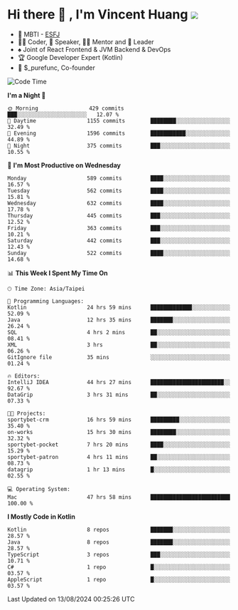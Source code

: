 # Hi there 👋 , I'm Vincent Huang ![](https://komarev.com/ghpvc/?username=Jian-Min-Huang)
- 👀 MBTI - [ESFJ](https://www.16personalities.com/esfj-personality)
- 👨‍💻 Coder, 🎤 Speaker, 👨‍🏫 Mentor and 🚀 Leader
- ♠️ Joint of React Frontend & JVM Backend & DevOps
- 🏆 Google Developer Expert (Kotlin)
- 💼 $_purefunc, Co-founder

<!--START_SECTION:waka-->
![Code Time](http://img.shields.io/badge/Code%20Time-4%2C231%20hrs%2021%20mins-blue)

**I'm a Night 🦉** 

```text
🌞 Morning                429 commits         ███░░░░░░░░░░░░░░░░░░░░░░   12.07 % 
🌆 Daytime                1155 commits        ████████░░░░░░░░░░░░░░░░░   32.49 % 
🌃 Evening                1596 commits        ███████████░░░░░░░░░░░░░░   44.89 % 
🌙 Night                  375 commits         ███░░░░░░░░░░░░░░░░░░░░░░   10.55 % 
```
📅 **I'm Most Productive on Wednesday** 

```text
Monday                   589 commits         ████░░░░░░░░░░░░░░░░░░░░░   16.57 % 
Tuesday                  562 commits         ████░░░░░░░░░░░░░░░░░░░░░   15.81 % 
Wednesday                632 commits         ████░░░░░░░░░░░░░░░░░░░░░   17.78 % 
Thursday                 445 commits         ███░░░░░░░░░░░░░░░░░░░░░░   12.52 % 
Friday                   363 commits         ███░░░░░░░░░░░░░░░░░░░░░░   10.21 % 
Saturday                 442 commits         ███░░░░░░░░░░░░░░░░░░░░░░   12.43 % 
Sunday                   522 commits         ████░░░░░░░░░░░░░░░░░░░░░   14.68 % 
```


📊 **This Week I Spent My Time On** 

```text
🕑︎ Time Zone: Asia/Taipei

💬 Programming Languages: 
Kotlin                   24 hrs 59 mins      █████████████░░░░░░░░░░░░   52.09 % 
Java                     12 hrs 35 mins      ███████░░░░░░░░░░░░░░░░░░   26.24 % 
SQL                      4 hrs 2 mins        ██░░░░░░░░░░░░░░░░░░░░░░░   08.41 % 
XML                      3 hrs               ██░░░░░░░░░░░░░░░░░░░░░░░   06.26 % 
GitIgnore file           35 mins             ░░░░░░░░░░░░░░░░░░░░░░░░░   01.24 % 

🔥 Editors: 
IntelliJ IDEA            44 hrs 27 mins      ███████████████████████░░   92.67 % 
DataGrip                 3 hrs 31 mins       ██░░░░░░░░░░░░░░░░░░░░░░░   07.33 % 

🐱‍💻 Projects: 
sportybet-crm            16 hrs 59 mins      █████████░░░░░░░░░░░░░░░░   35.40 % 
on-works                 15 hrs 30 mins      ████████░░░░░░░░░░░░░░░░░   32.32 % 
sportybet-pocket         7 hrs 20 mins       ████░░░░░░░░░░░░░░░░░░░░░   15.29 % 
sportybet-patron         4 hrs 11 mins       ██░░░░░░░░░░░░░░░░░░░░░░░   08.73 % 
datagrip                 1 hr 13 mins        █░░░░░░░░░░░░░░░░░░░░░░░░   02.55 % 

💻 Operating System: 
Mac                      47 hrs 58 mins      █████████████████████████   100.00 % 
```

**I Mostly Code in Kotlin** 

```text
Kotlin                   8 repos             ███████░░░░░░░░░░░░░░░░░░   28.57 % 
Java                     8 repos             ███████░░░░░░░░░░░░░░░░░░   28.57 % 
TypeScript               3 repos             ███░░░░░░░░░░░░░░░░░░░░░░   10.71 % 
C#                       1 repo              █░░░░░░░░░░░░░░░░░░░░░░░░   03.57 % 
AppleScript              1 repo              █░░░░░░░░░░░░░░░░░░░░░░░░   03.57 % 
```




 Last Updated on 13/08/2024 00:25:26 UTC
<!--END_SECTION:waka-->
